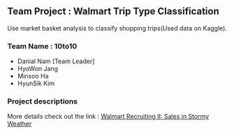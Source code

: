 ## Team Project : Walmart Trip Type Classification

Use market basket analysis to classify shopping trips(Used data on Kaggle).

### Team Name : 10to10
- Danial Nam [Team Leader]
- HyoWon Jang
- Minsoo Ha
- HyunSik Kim

### Project descriptions

More details check out the link : [Walmart Recruiting II: Sales in Stormy Weather](https://www.kaggle.com/c/walmart-recruiting-trip-type-classification/data)
